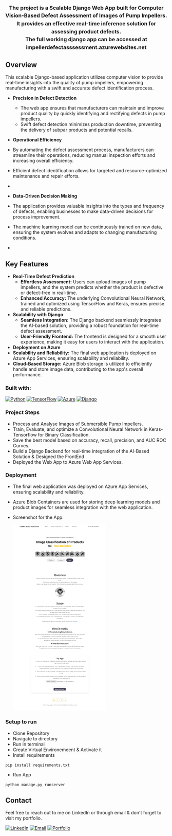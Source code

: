 
<h3 align="center" style=" line-height: 1.5;">The project is a Scalable Django Web App built for Computer Vision-Based Defect Assessment of Images of Pump Impellers.<br>
It provides an effective real-time inference solution for assessing product defects.
<br>
The full working django app can be accessed at <a >impellerdefectasssessment.azurewebsites.net</a></h3>

## Overview
This scalable Django-based application utilizes computer vision to provide real-time insights into the quality of pump impellers, empowering manufacturing  with a swift and accurate defect identification process.

* **Precision in Defect Detection**
  * The web app ensures that manufacturers can maintain and improve product quality by quickly identifying and rectifying defects in pump impellers.
  * Swift defect detection minimizes production downtime, preventing the delivery of subpar products and potential recalls.
 
* **Operational Efficiency**
* By automating the defect assessment process, manufacturers can streamline their operations, reducing manual inspection efforts and increasing overall efficiency.
* Efficient defect identification allows for targeted and resource-optimized maintenance and repair efforts.
* 
* **Data-Driven Decision Making**
* The application provides valuable insights into the types and frequency of defects, enabling businesses to make data-driven decisions for process improvement.
* The machine learning model can be continuously trained on new data, ensuring the system evolves and adapts to changing manufacturing conditions.
* 
## Key Features
* **Real-Time Defect Prediction**
  * **Effortless Assessment:** Users can upload images of pump impellers, and the system predicts whether the product is defective or defect-free in real-time.
  * **Enhanced Accuracy:** The underlying Convolutional Neural Network, trained and optimized using TensorFlow and Keras, ensures precise and reliable predictions.
* **Scalability with Django**
  * **Seamless Integration:** The Django backend seamlessly integrates the AI-based solution, providing a robust foundation for real-time defect assessment.
  * **User-Friendly Frontend:** The frontend is designed for a smooth user experience, making it easy for users to interact with the application.
* **Deployment on Azure**
* **Scalability and Reliability:** The final web application is deployed on Azure App Services, ensuring scalability and reliability.
* **Cloud-Based Storage:** Azure Blob storage is utilized to efficiently handle and store image data, contributing to the app's overall performance.
### Built with:

[![Python](https://img.shields.io/badge/Python-3.8%2B-blue?style=flat&logo=python)](https://www.python.org/)
[![TensorFlow](https://img.shields.io/badge/TensorFlow-Latest-blue?style=flat&logo=tensorflow)](https://www.tensorflow.org/)
[![Azure](https://img.shields.io/badge/Azure-Latest-blue?style=flat&logo=microsoft-azure)](https://azure.microsoft.com/)
[![Django](https://img.shields.io/badge/Django-Latest-blue?style=flat&logo=django)](https://www.djangoproject.com/)

### Project Steps
- Process and Analyse Images of Submersible Pump Impellers.
- Train, Evaluate, and optimize a Convolutional Neural Network in Keras-Tensorflow for Binary Classification.
- Save the best model based on accuracy, recall, precision, and AUC ROC Curves.
- Build a Django Backend for real-time integration of the AI-Based Solution & Designed the FrontEnd
- Deployed the Web App to Azure Web App Services.


### Deployment

* The final web application was deployed on Azure App Services, ensuring scalability and reliability. 
* Azure Blob Containers are used for storing deep learning models and product images for seamless integration with the web application.


* Screenshot for the App:
  
  <img src="webapp.jpeg" alt="Model Architecture" style="height:0%; width:60%;">


### Setup to run 

* Clone Repository
* Navigate to directory
* Run in terminal
* Create Virtual Environemeent & Activate it
* Install requirements
~~~
pip install requirements.txt
~~~
* Run App
~~~
python manage.py runserver
~~~


## Contact
 Feel free to reach out to me on LinkedIn or through email & don't forget to visit my portfolio.
 
[![LinkedIn](https://img.shields.io/badge/LinkedIn-Connect%20with%20Me-blue?style=flat&logo=linkedin)](https://www.linkedin.com/in/samiabelhaddad/)
[![Email](https://img.shields.io/badge/Email-Contact%20Me-brightgreen?style=flgat&logo=gmail)](mailto:samiamagbelhaddad@gmail.com)
[![Portfolio](https://img.shields.io/badge/Portfolio-Visit%20My%20Portfolio-white?style=flat&logo=website)](https://sambelh.azurewebsites.net/)
